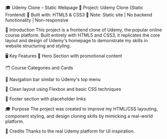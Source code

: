 🎓 Udemy Clone – Static Webpage 🚀 Project: Udemy Clone (Static Frontend) 📌 Built with: HTML5 & CSS3 📱 Note: Static site | No backend functionality | Non-responsive

👋 Introduction This project is a frontend clone of Udemy, the popular online course platform. Built entirely with HTML5 and CSS3, it replicates the core layout and design of Udemy's homepage to demonstrate my skills in website structuring and styling.

🖥️ Key Features 🎯 Hero Section with promotional content

🗂️ Course Categories and Cards

🧭 Navigation bar similar to Udemy's top menu

🎨 Clean layout using Flexbox and basic CSS techniques

📄 Footer section with placeholder links

🎓 Purpose The project was created to improve my HTML/CSS layouting, component styling, and design cloning skills by mimicking a real-world platform.

🙏 Credits Thanks to the real Udemy platform for UI inspiration.
